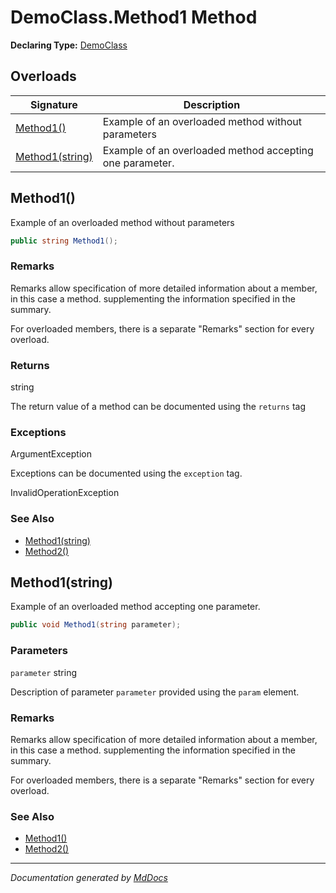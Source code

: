 # DemoClass.Method1 Method

**Declaring Type:** [DemoClass](../index.md)

## Overloads

| Signature                         | Description                                              |
| --------------------------------- | -------------------------------------------------------- |
| [Method1()](#method1)             | Example of an overloaded method without parameters       |
| [Method1(string)](#method1string) | Example of an overloaded method accepting one parameter. |

## Method1()

Example of an overloaded method without parameters

```csharp
public string Method1();
```

### Remarks

Remarks allow specification of more detailed information about a member, in this case a method. supplementing the information specified in the summary.

For overloaded members, there is a separate "Remarks" section for every overload.

### Returns

string

The return value of a method can be documented using the `returns` tag

### Exceptions

ArgumentException

Exceptions can be documented using the `exception` tag.

InvalidOperationException

### See Also

- [Method1(string)](#method1string)
- [Method2()](Method2.md)

## Method1(string)

Example of an overloaded method accepting one parameter.

```csharp
public void Method1(string parameter);
```

### Parameters

`parameter`  string

Description of parameter `parameter` provided using the `param` element.

### Remarks

Remarks allow specification of more detailed information about a member, in this case a method. supplementing the information specified in the summary.

For overloaded members, there is a separate "Remarks" section for every overload.

### See Also

- [Method1()](#method1)
- [Method2()](Method2.md)

___

*Documentation generated by [MdDocs](https://github.com/ap0llo/mddocs)*
